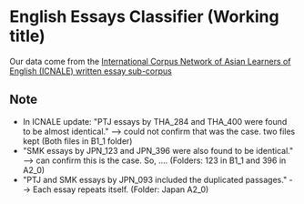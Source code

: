 # English Essays Classifier (Working title)

Our data come from the [International Corpus Network of Asian Learners of English (ICNALE) written essay sub-corpus](http://language.sakura.ne.jp/icnale/modules.html#3)


## Note
- In ICNALE update: "PTJ essays by THA_284 and THA_400 were found to be almost identical." --> could not confirm that was the case. two files kept (Both files in B1_1 folder)
- "SMK essays by JPN_123 and JPN_396 were also found to be identical." --> can confirm this is the case. So, .... (Folders: 123 in B1_1 and 396 in A2_0)
- "PTJ and SMK essays by JPN_093 included the duplicated passages." --> Each essay repeats itself. (Folder: Japan A2_0)
